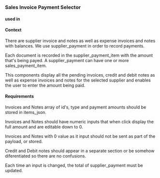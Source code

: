 ### Sales Invoice Payment Selector

#### used in

#### Context

There are supplier invoice and notes as well as expense invoices and notes with balances. We use supplier_payment in order to record payments.

Each document is recorded in the supplier_payment_item with the amount that's being payed. A supplier_payment can have one or more sales_payment_item.

This components display all the pending invoices, credit and debit notes as well as expense invoices and notes for the selected supplier and enables the user to enter the amount being paid.

#### Requirements

Invoices and Notes array of id's, type and payment amounts should be stored in items_json.

Invoices and Notes should have numeric inputs that when click display the full amount and are editable down to 0.

Invoices and Notes with 0 value as it input should not be sent as part of the payload, or stored.

Credit and Debit notes should appear in a separate section or be somehow diferentiated so there are no confusions.

Each time an input is changed, the total of supplier_payment must be updated.
